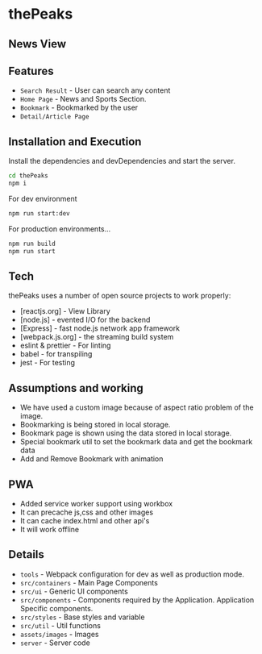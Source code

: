 # thePeaks

## News View

## Features

-   `Search Result` - User can search any content
-   `Home Page` - News and Sports Section.
-   `Bookmark` - Bookmarked by the user
-   `Detail/Article Page`

## Installation and Execution

Install the dependencies and devDependencies and start the server.

```sh
cd thePeaks
npm i
```

For dev environment

```sh
npm run start:dev
```

For production environments...

```sh
npm run build
npm run start
```

## Tech

thePeaks uses a number of open source projects to work properly:

-   [reactjs.org] - View Library
-   [node.js] - evented I/O for the backend
-   [Express] - fast node.js network app framework
-   [webpack.js.org] - the streaming build system
-   eslint & prettier - For linting
-   babel - for transpiling
-   jest - For testing

## Assumptions and working

-   We have used a custom image because of aspect ratio problem of the image.
-   Bookmarking is being stored in local storage.
-   Bookmark page is shown using the data stored in local storage.
-   Special bookmark util to set the bookmark data and get the bookmark data
-   Add and Remove Bookmark with animation

## PWA

-   Added service worker support using workbox
-   It can precache js,css and other images
-   It can cache index.html and other api's
-   It will work offline

## Details

-   `tools` - Webpack configuration for dev as well as production mode.
-   `src/containers` - Main Page Components
-   `src/ui` - Generic UI components
-   `src/components` - Components required by the Application. Application Specific components.
-   `src/styles` - Base styles and variable
-   `src/util` - Util functions
-   `assets/images` - Images
-   `server` - Server code
